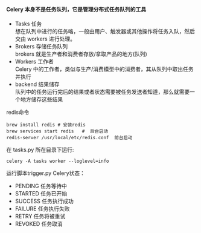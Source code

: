 #### Celery 本身不是任务队列，它是管理分布式任务队列的工具
 
- Tasks 任务  
    想在队列中进行的任务咯，一般由用户、触发器或其他操作将任务入队，然后交由 workers 进行处理。
- Brokers   存储任务队列       
    brokers 就是生产者和消费者存放/拿取产品的地方(队列)
- Workers   工作者    
    Celery 中的工作者，类似与生产/消费模型中的消费者，其从队列中取出任务并执行
- backend   结果储存    
    队列中的任务运行完后的结果或者状态需要被任务发送者知道，那么就需要一个地方储存这些结果
    
redis命令
    
    brew install redis # 安装redis
    brew services start redis   #  后台启动
    redis-server /usr/local/etc/redis.conf  前台启动
    
在 tasks.py 所在目录下运行:

    celery -A tasks worker --loglevel=info
  
    
运行脚本trigger.py
Celery状态：
- PENDING	任务等待中
- STARTED	任务已开始
- SUCCESS	任务执行成功
- FAILURE	任务执行失败
- RETRY	任务将被重试
- REVOKED	任务取消


